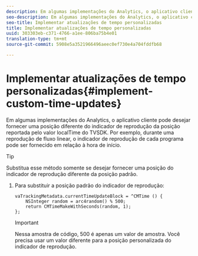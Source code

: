 ```yaml
---
description: Em algumas implementações do Analytics, o aplicativo cliente pode desejar fornecer uma posição diferente do indicador de reprodução da posição reportada pelo valor localTime do TVSDK. Por exemplo, durante uma reprodução de fluxo linear, o indicador de reprodução de cada programa pode ser fornecido em relação à hora de início.
seo-description: Em algumas implementações do Analytics, o aplicativo cliente pode desejar fornecer uma posição diferente do indicador de reprodução da posição reportada pelo valor localTime do TVSDK. Por exemplo, durante uma reprodução de fluxo linear, o indicador de reprodução de cada programa pode ser fornecido em relação à hora de início.
seo-title: Implementar atualizações de tempo personalizadas
title: Implementar atualizações de tempo personalizadas
uuid: 303303eb-c371-4766-a1ee-806ba75b4e01
translation-type: tm+mt
source-git-commit: 5908e5a3521966496aeec0ef730e4a704fddfb68

---
```



# Implementar atualizações de tempo personalizadas{#implement-custom-time-updates}

Em algumas implementações do Analytics, o aplicativo cliente pode desejar fornecer uma posição diferente do indicador de reprodução da posição reportada pelo valor localTime do TVSDK. Por exemplo, durante uma reprodução de fluxo linear, o indicador de reprodução de cada programa pode ser fornecido em relação à hora de início.

>[!TIP]
>
>Substitua esse método somente se desejar fornecer uma posição do indicador de reprodução diferente da posição padrão.

1. Para substituir a posição padrão do indicador de reprodução:

   ```
   vaTrackingMetadata.currentTimeUpdateBlock = ^CMTime () { 
       NSInteger random = arc4random() % 500;  
       return CMTimeMakeWithSeconds(random, 1); 
   };
   ```

   >[!IMPORTANT]
   >
   >Nessa amostra de código, 500 é apenas um valor de amostra. Você precisa usar um valor diferente para a posição personalizada do indicador de reprodução.

